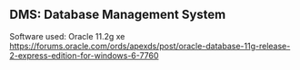 ## DMS: Database Management System

Software used: Oracle 11.2g xe\
https://forums.oracle.com/ords/apexds/post/oracle-database-11g-release-2-express-edition-for-windows-6-7760
